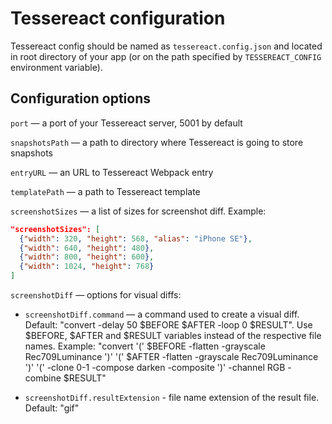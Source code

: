 # Tessereact configuration

Tessereact config should be named as `tessereact.config.json` and located in root directory of your app
(or on the path specified by `TESSEREACT_CONFIG` environment variable).

## Configuration options

`port` — a port of your Tessereact server, 5001 by default

`snapshotsPath` — a path to directory where Tessereact is going to store snapshots

`entryURL` — an URL to Tessereact Webpack entry

`templatePath` — a path to Tessereact template

`screenshotSizes` — a list of sizes for screenshot diff.
  Example:
  ```json
  "screenshotSizes": [
    {"width": 320, "height": 568, "alias": "iPhone SE"},
    {"width": 640, "height": 480},
    {"width": 800, "height": 600},
    {"width": 1024, "height": 768}
  ]
  ```

`screenshotDiff` — options for visual diffs:

- `screenshotDiff.command` — a command used to create a visual diff.
    Default: "convert -delay 50 $BEFORE $AFTER -loop 0 $RESULT".
    Use $BEFORE, $AFTER and $RESULT variables instead of the respective file names.
    Example:
      "convert '(' $BEFORE -flatten -grayscale Rec709Luminance ')' '(' $AFTER -flatten -grayscale Rec709Luminance ')' '(' -clone 0-1 -compose darken -composite ')' -channel RGB -combine $RESULT"

- `screenshotDiff.resultExtension` - file name extension of the result file. Default: "gif"
